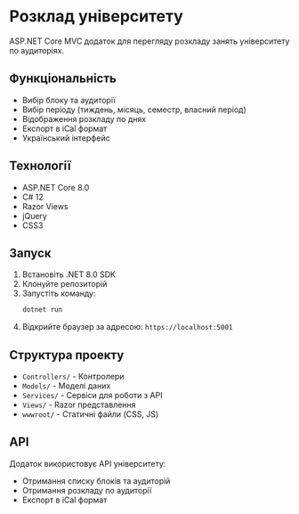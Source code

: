 # Розклад університету

ASP.NET Core MVC додаток для перегляду розкладу занять університету по аудиторіях.

## Функціональність

- Вибір блоку та аудиторії
- Вибір періоду (тиждень, місяць, семестр, власний період)
- Відображення розкладу по днях
- Експорт в iCal формат
- Український інтерфейс

## Технології

- ASP.NET Core 8.0
- C# 12
- Razor Views
- jQuery
- CSS3

## Запуск

1. Встановіть .NET 8.0 SDK
2. Клонуйте репозиторій
3. Запустіть команду:
   ```bash
   dotnet run
   ```
4. Відкрийте браузер за адресою: `https://localhost:5001`

## Структура проекту

- `Controllers/` - Контролери
- `Models/` - Моделі даних
- `Services/` - Сервіси для роботи з API
- `Views/` - Razor представлення
- `wwwroot/` - Статичні файли (CSS, JS)

## API

Додаток використовує API університету:
- Отримання списку блоків та аудиторій
- Отримання розкладу по аудиторії
- Експорт в iCal формат 